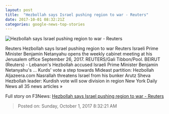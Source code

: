 ```yaml
---
layout: post
title:  "Hezbollah says Israel pushing region to war - Reuters"
date: 2017-10-01 08:32:21Z
categories: google-news-top-stories
---
```


![Hezbollah says Israel pushing region to war - Reuters](https://s3.reutersmedia.net/resources/r/?m=02&d=20171001&t=2&i=1203656807&w=&fh=545px&fw=&ll=&pl=&sq=&r=LYNXNPED900S5)

Reuters Hezbollah says Israel pushing region to war Reuters Israeli Prime Minister Benjamin Netanyahu opens the weekly cabinet meeting at his Jerusalem office September 26, 2017. REUTERS/Gali Tibbon/Pool. BEIRUT (Reuters) - Lebanon's Hezbollah accused Israeli Prime Minister Benjamin Netanyahu's ... Kurds' vote a step towards Mideast partition: Hezbollah Aljazeera.com Nasrallah threatens Israel from his bunker Arutz Sheva Hezbollah leader: Kurdish vote will sow division in region New York Daily News all 35 news articles »


Full story on F3News: [Hezbollah says Israel pushing region to war - Reuters](http://www.f3nws.com/n/nHjvk)

> Posted on: Sunday, October 1, 2017 8:32:21 AM
